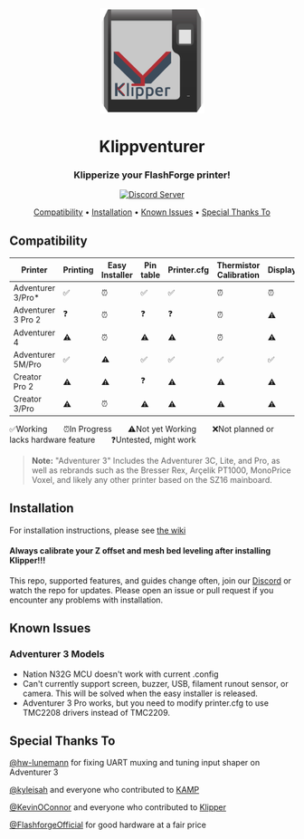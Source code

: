 <div align="center">
  <img src="images/klippventurer-3.svg" alt="Klippventurer logo" height="185">
  <h1>Klippventurer</h1>
  <h3>Klipperize your FlashForge printer!</h3>
  <a href="https://discord.gg/ns2pFdhdMW">
    <img src="https://dcbadge.limes.pink/api/server/ns2pFdhdMW" alt="Discord Server">
    
  </a>
</div>

<p align="center">
  <a href="#compatibility">Compatibility</a> •
  <a href="#installation">Installation</a> •
  <a href="#known-issues">Known Issues</a> •
  <a href="#special-thanks-to">Special Thanks To</a>
</p>


## Compatibility

|Printer|Printing|Easy Installer|Pin table|Printer.cfg|Thermistor Calibration|Display|Touch|Filament Runout|Camera|
|---|---|---|---|---|---|---|---|---|---|
|Adventurer 3/Pro*|✅|⏰|✅|✅|⏰|⏰|⏰|⏰|⏰|
|Adventurer 3 Pro 2|❓|⏰|❓|❓|⏰|⚠️|⚠️|⚠️|⚠️|
|Adventurer 4|⚠️|⏰|⚠️|⚠️|⏰|⚠️|⚠️|⚠️|⚠️|
|Adventurer 5M/Pro|✅|⚠️|✅|✅|✅|✅|✅|✅|✅|
|Creator Pro 2|⚠️|⚠️|❓|⚠️|⚠️|⚠️|⚠️|❌|❌|
|Creator 3/Pro |⚠️|⏰|⚠️|⚠️|⚠️|⚠️|⚠️|❌|❌|

✅Working ⠀⠀ ⏰In Progress ⠀⠀ ⚠️Not yet Working ⠀⠀ ❌Not planned or lacks hardware feature ⠀⠀ ❓Untested, might work

>**Note:**
    "Adventurer 3" Includes the Adventurer 3C, Lite, and Pro, as well as rebrands such as the Bresser Rex, Arçelik PT1000, MonoPrice Voxel, and likely any other printer based on the SZ16 mainboard.

## Installation
For installation instructions, please see [the wiki](https://github.com/synthread/Klippventurer/wiki)
#### Always calibrate your Z offset and mesh bed leveling after installing Klipper!!!

This repo, supported features, and guides change often, join our [Discord](https://discord.gg/ns2pFdhdMW) or watch the repo for updates.
Please open an issue or pull request if you encounter any problems with installation.

## Known Issues 
### Adventurer 3 Models
- Nation N32G MCU doesn't work with current .config
- Can't currently support screen, buzzer, USB, filament runout sensor, or camera. This will be solved when the easy installer is released.
- Adventurer 3 Pro works, but you need to modify printer.cfg to use TMC2208 drivers instead of TMC2209.

## Special Thanks To
[@hw-lunemann](https://github.com/hw-lunemann) for fixing UART muxing and tuning input shaper on Adventurer 3

[@kyleisah](https://github.com/kyleisah) and everyone who contributed to [KAMP](https://github.com/kyleisah/Klipper-Adaptive-Meshing-Purging)

[@KevinOConnor](https://github.com/KevinOConnor) and everyone who contributed to [Klipper](https://github.com/Klipper3d/klipper)

[@FlashforgeOfficial](https://github.com/FlashforgeOfficial) for good hardware at a fair price
